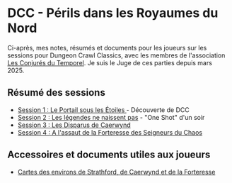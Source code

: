 # DCC - Périls dans les Royaumes du Nord

Ci-après, mes notes, résumés et documents pour les joueurs sur les sessions pour Dungeon Crawl Classics, avec les membres de l'association [Les Conjurés du Temporel](https://conjurestemporel.fr/). Je suis le Juge de ces parties depuis mars 2025.

## Résumé des sessions

- [Session 1 : Le Portail sous les &Eacute;toiles ](./dcc_cdt_2025_03_14) - Découverte de DCC
- [Session 2 : Les légendes ne naissent pas](./dcc_cdt_2025_03_31) - "One Shot" d'un soir
- [Session 3 : Les Disparus de Caerwynd](./dcc_cdt_2025_04_18)
- [Session 4 : A l'assaut de la Forteresse des Seigneurs du Chaos](./dcc_cdt_2025_05_02)

## Accessoires et documents utiles aux joueurs

- [Cartes des environs de Strathford, de Caerwynd et de la Forteresse](./assets/strathford_caerwynd-r.jpg)